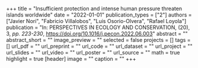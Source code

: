 +++
title = "Insufficient protection and intense human pressure threaten islands worldwide"
date = "2022-01-01"
publication_types = ["2"]
authors = ["Javier Nori", "Fabricio Villalobos", "Luis Osorio-Olvera", "Rafael Loyola"]
publication = "In: PERSPECTIVES IN ECOLOGY AND CONSERVATION, (20), 3, _pp. 223-230_, https://doi.org/10.1016/j.pecon.2022.06.003"
abstract = ""
abstract_short = ""
image_preview = ""
selected = false
projects = []
tags = []
url_pdf = ""
url_preprint = ""
url_code = ""
url_dataset = ""
url_project = ""
url_slides = ""
url_video = ""
url_poster = ""
url_source = ""
math = true
highlight = true
[header]
image = ""
caption = ""
+++
